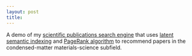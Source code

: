 ```yaml
---
layout: post
title: 
---
```


A demo of my [scientific publications search engine](http://ec2-54-166-179-179.compute-1.amazonaws.com) 
that uses [latent semantic indexing](https://en.wikipedia.org/wiki/Latent_semantic_analysis) 
and [PageRank algorithm](https://en.wikipedia.org/wiki/PageRank)
to recommend papers in the condensed-matter materials-science subfield.
